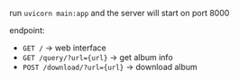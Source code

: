 run `uvicorn main:app` and the server will start on port 8000

endpoint:

- `GET /` -> web interface
- `GET /query/?url={url}` -> get album info
- `POST /download/?url={url}` -> download album
